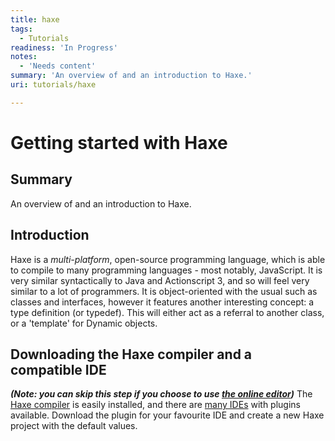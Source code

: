 ```yaml
---
title: haxe
tags:
  - Tutorials
readiness: 'In Progress'
notes:
  - 'Needs content'
summary: 'An overview of and an introduction to Haxe.'
uri: tutorials/haxe

---
```

# Getting started with Haxe

## Summary

An overview of and an introduction to Haxe.

## Introduction

Haxe is a *multi-platform*, open-source programming language, which is able to compile to many programming languages - most notably, JavaScript. It is very similar syntactically to Java and Actionscript 3, and so will feel very similar to a lot of programmers. It is object-oriented with the usual such as classes and interfaces, however it features another interesting concept: a type definition (or typedef). This will either act as a referral to another class, or a 'template' for Dynamic objects.

## Downloading the Haxe compiler and a compatible IDE

***(Note: you can skip this step if you choose to use [the online editor](http://try.haxe.org))*** The [Haxe compiler](http://haxe.org/download) is easily installed, and there are [many IDEs](http://haxe.org/com/ide) with plugins available. Download the plugin for your favourite IDE and create a new Haxe project with the default values.

